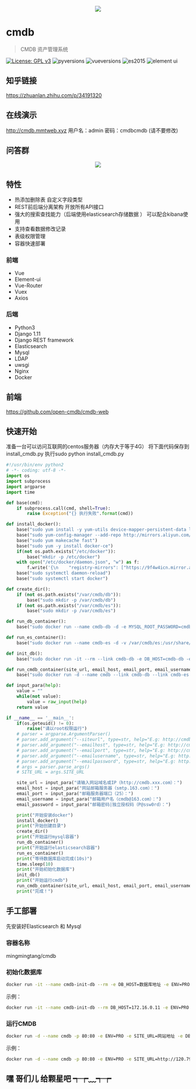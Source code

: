 <p align="center">
    <img src="https://github.com/open-cmdb/cmdb/blob/dev/images/cmdb-0.png">
</p>

# cmdb

> CMDB 资产管理系统

[![License: GPL v3](https://img.shields.io/badge/License-GPL%20v3-blue.svg)](https://www.gnu.org/licenses/gpl-3.0)
![pyversions](https://img.shields.io/badge/python%20-3.5%2B-blue.svg)
![vueversions](https://img.shields.io/badge/Vue.js-2.3.4-4fc08d.svg)
![es2015](https://img.shields.io/badge/ECMAScript-6-green.svg)
![element ui](https://img.shields.io/badge/element-2.1.0-20a0ff.svg)

## 知乎链接
https://zhuanlan.zhihu.com/p/34191320

## 在线演示
http://cmdb.mmtweb.xyz
用户名：admin  密码：cmdbcmdb (请不要修改)

## 问答群
<p align="center">
    <img src="https://github.com/open-cmdb/cmdb/blob/dev/images/cmdb-weichat-QR.png">
</p>

## 特性
* 热添加删除表 自定义字段类型
* REST前后端分离架构 开放所有API接口
* 强大的搜索查找能力（后端使用elasticsearch存储数据 ） 可以配合kibana使用
* 支持查看数据修改记录
* 表级权限管理
* 容器快速部署

### 前端

* Vue
* Element-ui
* Vue-Router
* Vuex
* Axios

### 后端

* Python3
* Django 1.11
* Django REST framework
* Elasticsearch
* Mysql
* LDAP
* uwsgi
* Nginx
* Docker

## 前端
https://github.com/open-cmdb/cmdb-web

## 快速开始


准备一台可以访问互联网的centos服务器（内存大于等于4G） 将下面代码保存到install_cmdb.py  执行sudo python install_cmdb.py
```python
#!/usr/bin/env python2
# -*- coding: utf-8 -*-
import os
import subprocess
import argparse
import time

def base(cmd):
    if subprocess.call(cmd, shell=True):
        raise Exception("{} 执行失败".format(cmd))

def install_docker():
    base("sudo yum install -y yum-utils device-mapper-persistent-data lvm2")
    base("sudo yum-config-manager --add-repo http://mirrors.aliyun.com/docker-ce/linux/centos/docker-ce.repo")
    base("sudo yum makecache fast")
    base("sudo yum -y install docker-ce")
    if(not os.path.exists("/etc/docker")):
        base("mkdir -p /etc/docker")
    with open("/etc/docker/daemon.json", "w") as f:
        f.write('{\n    "registry-mirrors": ["https://9f4w4icn.mirror.aliyuncs.com"] \n}')
    base("sudo systemctl daemon-reload")
    base("sudo systemctl start docker")

def create_dir():
    if (not os.path.exists("/var/cmdb/db")):
        base("sudo mkdir -p /var/cmdb/db")
    if (not os.path.exists("/var/cmdb/es")):
        base("sudo mkdir -p /var/cmdb/es")

def run_db_container():
    base("sudo docker run --name cmdb-db -d -e MYSQL_ROOT_PASSWORD=cmdbcmdb -v /var/cmdb/db:/var/lib/mysql mysql:5.7.21")

def run_es_container():
    base("sudo docker run --name cmdb-es -d -v /var/cmdb/es:/usr/share/elasticsearch/data elasticsearch:5.6.8")

def init_db():
    base("sudo docker run -it --rm --link cmdb-db -e DB_HOST=cmdb-db -e ENV=PRO -e DB_PORT=3306 -e DB_USERNAME=root -e DB_PASSWORD=cmdbcmdb -e DB_NAME=cmdb mingmingtang/cmdb init-db")

def run_cmdb_container(site_url, email_host, email_port, email_username, email_password):
    base("sudo docker run -d --name cmdb --link cmdb-db --link cmdb-es -p 80:80 -e ENV=PRO -e SITE_URL={} -e DB_HOST=cmdb-db -e DB_PORT=3306 -e DB_USERNAME=root -e DB_PASSWORD=cmdbcmdb -e DB_NAME=cmdb -e ELASTICSEARCH_HOSTS=cmdb-es -e EMAIL_HOST={} -e EMAIL_PORT={} -e EMAIL_USERNAME={} -e EMAIL_PASSWORD={} mingmingtang/cmdb start".format(site_url, email_host, email_port, email_username, email_password))

def input_para(help):
    value = ""
    while(not value):
        value = raw_input(help)
    return value

if __name__ == '__main__':
    if(os.geteuid() != 0):
        raise("请以root权限运行")
    # parser = argparse.ArgumentParser()
    # parser.add_argument("--siteurl", type=str, help="E.g: http://cmdb.xxx.com, http://172.17.100.1")
    # parser.add_argument("--emailhost", type=str, help="E.g: http://cmdb.xxx.com, http://172.17.100.1")
    # parser.add_argument("--emailport", type=str, help="E.g: http://cmdb.xxx.com, http://172.17.100.1")
    # parser.add_argument("--emailusername", type=str, help="E.g: http://cmdb.xxx.com, http://172.17.100.1")
    # parser.add_argument("--emailpassword", type=str, help="E.g: http://cmdb.xxx.com, http://172.17.100.1")
    # args = parser.parse_args()
    # SITE_URL = args.SITE_URL

    site_url = input_para("请输入网站域名或IP（http://cmdb.xxx.com）：")
    email_host = input_para("网站邮箱服务器（smtp.163.com）：")
    email_port = input_para("邮箱服务器端口（25）：")
    email_username = input_para("邮箱用户名（cmdb@163.com）：")
    email_password = input_para("邮箱密码|独立授权码（P@ssw0rd）：")

    print("开始安装docker")
    install_docker()
    print("开始创建目录")
    create_dir()
    print("开始运行mysql容器")
    run_db_container()
    print("开始运行elasticsearch容器")
    run_es_container()
    print("等待数据库启动完成(10s)")
    time.sleep(10)
    print("开始初始化数据库")
    init_db()
    print("开始运行cmdb")
    run_cmdb_container(site_url, email_host, email_port, email_username, email_password)
    print("完成！")
```

## 手工部署
先安装好Elasticsearch 和 Mysql

### 容器名称
mingmingtang/cmdb

### 初始化数据库
```bash
docker run -it --name cmdb-init-db --rm -e DB_HOST=数据库地址 -e ENV=PRO -e DB_PORT=数据库端口 -e DB_USERNAME=数据库用户名 -e DB_PASSWORD=数据库密码 -e DB_NAME=cmdb mingmingtang/cmdb init-db
```
示例：
```bash
docker run -it --name cmdb-init-db --rm DB_HOST=172.16.0.11 -e ENV=PRO -e DB_PORT=3306 -e DB_USERNAME=root -e DB_PASSWORD=******** -e DB_NAME=cmdb mingmingtang/cmdb init-db
```

### 运行CMDB
```bash
docker run -d --name cmdb -p 80:80 -e ENV=PRO -e SITE_URL=网站地址 -e DB_HOST=数据库地址 -e DB_PORT=数据库端口 -e DB_USERNAME=数据库用户名 -e DB_PASSWORD=数据库密码 -e DB_NAME=cmdb -e ELASTICSEARCH_HOSTS=ES地址，多个用英文逗号隔开，格式http://xx.xx.xx.xx:9200 -e EMAIL_HOST=邮箱smtp地址 -e EMAIL_PORT=邮箱smtp端口 -e EMAIL_USERNAME=发件箱 -e EMAIL_PASSWORD=邮箱密码 mingmingtang/cmdb start
```
示例：
```bash
docker run -d --name cmdb -p 80:80 -e ENV=PRO -e SITE_URL=http://120.79.60.130 -e DB_HOST=172.16.0.11 -e DB_PORT=3306 -e DB_USERNAME=root -e DB_PASSWORD=******** -e DB_NAME=cmdb -e ELASTICSEARCH_HOSTS=http://127.0.0.1:9200 -e EMAIL_HOST=smtp.163.com -e EMAIL_PORT=25 -e EMAIL_USERNAME=mmt_cmdb@163.com -e EMAIL_PASSWORD=******** mingmingtang/cmdb start
```

## 嘿 哥们儿 给颗星吧 ┭┮﹏┭┮
